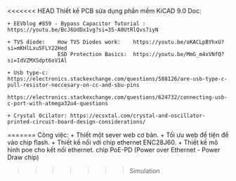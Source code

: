 <<<<<<< HEAD
Thiết kế PCB sửa dụng phần mềm KiCAD 9.0
Doc:

    + EEVblog #859 - Bypass Capacitor Tutorial : https://youtu.be/BcJ6UdDx1vg?si=35-A0UtRlQvs7iyN

    + TVS diode:    How TVS Diodes work:    https://youtu.be/oKACLpBYhxU?si=mKHlLxu5FLY22Hed 
                    ESD Protection Basics:  https://youtu.be/MmG_m4xVNfQ?si=IdVZMXSdpt6oV1Al 

    + Usb type-c:   https://electronics.stackexchange.com/questions/588126/are-usb-type-c-pull-resistor-neccesary-on-cc-and-sbu-pins
                    https://electronics.stackexchange.com/questions/624732/connecting-usb-c-port-with-atmega32u4-questions

    + Crystal Ocilator: https://ecsxtal.com/crystal-and-oscillator-printed-circuit-board-design-considerations/

=======
Công việc:
    + Thiết một sever web cơ bản.
    + Tối ưu web để tiện để vào chip flash. 
    + Thiết kế nối với chip ethernet ENC28J60.
    + Thiết kế mô hình poe cho kết nối ethernet. chip PoE-PD (Power over Ethernet - Power Draw chip)
>>>>>>> Simulation
 
